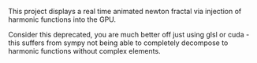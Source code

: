 This project displays a real time animated newton fractal via injection of harmonic functions into the GPU.

Consider this deprecated, you are much better off just using glsl or cuda - this suffers from sympy not being able to completely decompose to harmonic functions without complex elements.
